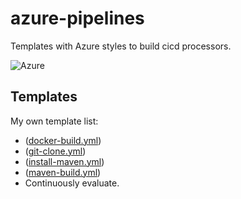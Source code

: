 # azure-pipelines

Templates with Azure styles to build cicd processors.

![Azure](https://img.shields.io/badge/azure-%230072C6.svg?style=for-the-badge&logo=microsoftazure&logoColor=white)

## Templates

My own template list:

- ([docker-build.yml](https://github.com/BigCat3997/azure-pipelines/blob/main/templates/docker-build-java.yml))
- ([git-clone.yml](https://github.com/BigCat3997/azure-pipelines/blob/main/templates/git-clone.yml))
- ([install-maven.yml](https://github.com/BigCat3997/azure-pipelines/blob/main/templates/install-maven.yml))
- ([maven-build.yml](https://github.com/BigCat3997/azure-pipelines/blob/main/templates/maven-build.yml))
- Continuously evaluate.
